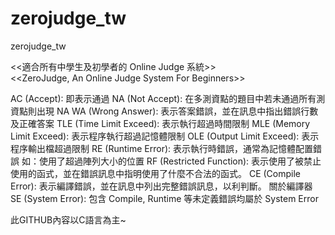 # zerojudge_tw
zerojudge_tw

<<適合所有中學生及初學者的 Online Judge 系統>>  
<<ZeroJudge, An Online Judge System For Beginners>>  

AC (Accept): 即表示通過
NA (Not Accept): 在多測資點的題目中若未通過所有測資點則出現 NA
WA (Wrong Answer): 表示答案錯誤，並在訊息中指出錯誤行數及正確答案
TLE (Time Limit Exceed): 表示執行超過時間限制
MLE (Memory Limit Exceed): 表示程序執行超過記憶體限制
OLE (Output Limit Exceed): 表示程序輸出檔超過限制
RE (Runtime Error): 表示執行時錯誤，通常為記憶體配置錯誤 如：使用了超過陣列大小的位置
RF (Restricted Function): 表示使用了被禁止使用的函式，並在錯誤訊息中指明使用了什麼不合法的函式。
CE (Compile Error): 表示編譯錯誤，並在訊息中列出完整錯誤訊息，以利判斷。 關於編譯器
SE (System Error): 包含 Compile, Runtime 等未定義錯誤均屬於 System Error 

此GITHUB內容以C語言為主~
